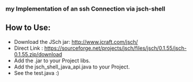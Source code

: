 ### my Implementation of an ssh Connection via jsch-shell

## How to Use:
* Download the JSch jar: http://www.jcraft.com/jsch/
* Direct Link : https://sourceforge.net/projects/jsch/files/jsch/0.1.55/jsch-0.1.55.zip/download
* Add the .jar to your Project libs.
* Add the jsch_shell_java_api.java to your Project.
* See the test.java :)
